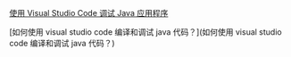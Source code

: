 [使用 Visual Studio Code 调试 Java 应用程序 ](https://www.oschina.net/translate/java-debug-with-vscode)

[如何使用 visual studio code 编译和调试 java 代码？](如何使用 visual studio code 编译和调试 java 代码？)
